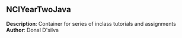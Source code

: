 ## NCIYearTwoJava
**Description**: Container for series of inclass tutorials and assignments  
**Author**: Donal D'silva
